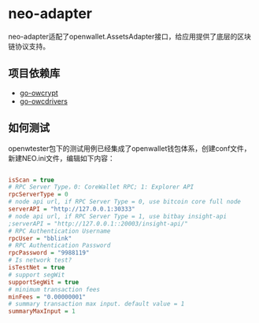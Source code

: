 # neo-adapter

neo-adapter适配了openwallet.AssetsAdapter接口，给应用提供了底层的区块链协议支持。

## 项目依赖库

- [go-owcrypt](https://github.com/blocktree/go-owcrypt.git)
- [go-owcdrivers](https://github.com/blocktree/.git)

## 如何测试

openwtester包下的测试用例已经集成了openwallet钱包体系，创建conf文件，新建NEO.ini文件，编辑如下内容：

```ini

isScan = true
# RPC Server Type，0: CoreWallet RPC; 1: Explorer API
rpcServerType = 0
# node api url, if RPC Server Type = 0, use bitcoin core full node
serverAPI = "http://127.0.0.1:30333"
# node api url, if RPC Server Type = 1, use bitbay insight-api
;serverAPI = "http://127.0.0.1::20003/insight-api/"
# RPC Authentication Username
rpcUser = "bblink"
# RPC Authentication Password
rpcPassword = "9988119"
# Is network test?
isTestNet = true
# support segWit
supportSegWit = true
# minimum transaction fees
minFees = "0.00000001"
# summary transaction max input. default value = 1
summaryMaxInput = 1

```
